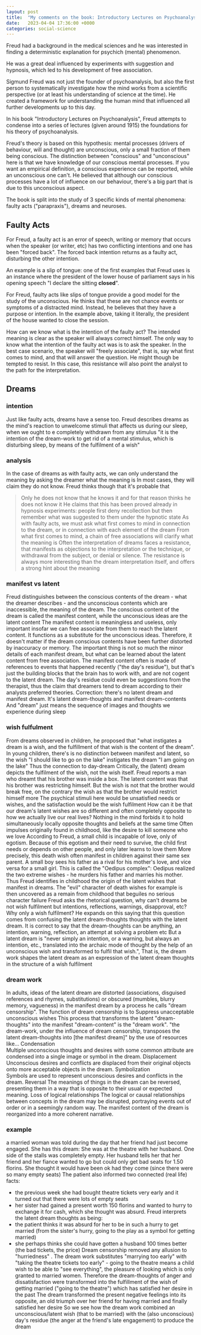 ```yaml
---
layout: post
title:  "My comments on the book: Introductory Lectures on Psychoanalysis, by Sigmund Freud"
date:   2023-04-04 17:36:00 +0000
categories: social-science
---
```


Freud had a background in the medical sciences and he was interested in finding a deterministic explanation for psychich (mental) phenomenon.

He was a great deal influenced by experiments with suggestion and hypnosis, which led to his development of free association.

Sigmund Freud was not just the founder of psychoanalysis, but also the first person to systematically investigate
how the mind works from a scientific perspective (or at least his understanding of science at the time).
He created a framework for understanding the human mind that influenced all further developments up to this day.

In his book "Introductory Lectures on Psychoanalysis", Freud attempts to condense into a series of lectures (given around 1915) the foundations for his
theory of psychoanalysis.

Freud's theory is based on this hypothesis: mental processes (drivers of behaviour, will and thought) are unconscious, only a small fraction of them being conscious.
The distinction between "conscious" and "unconscious" here is that we have knowledge of our conscious mental processes. If you want
an empirical definition, a conscious experience can be reported, while an unconscious one can't.
He believed that although our conscious processes have a lot of influence on our behaviour, there's a big part that is due to this unconscious aspect.

The book is split into the study of 3 specific kinds of mental phenomena: faulty acts ("parapraxis"), dreams and neuroses.

## Faulty Acts

For Freud, a faulty act is an error of speech, writing or memory that occurs when the speaker (or writer, etc) has two conflicting intentions 
and one has been "forced back". 
The forced back intention returns as a faulty act, disturbing the other intention.

An example is a slip of tongue: one of the first examples that Freud uses is an instance where the president of the lower house of parliament says in his opening speech 
"I declare the sitting **closed**".

For Freud, faulty acts like slips of tongue provide a good model for the study of the unconscious. 
He thinks that these
are not chance events or symptoms of a distracted mind. 
Instead, he believes that they have a purpose or intention.
In the example above, taking it literally, the president of the house wanted to close the session.

How can we know what is the intention of the faulty act? 
The intended meaning is clear as the speaker will always correct himself. 
The only way to know what the intention of the faulty act was is to ask the speaker. 
In the best case scenario, the speaker will "freely associate", that is,
say what first comes to mind, and that will answer the question. 
He might though be tempted to resist. In this case, this resistance will also point the analyst to the path for the interpretation.

## Dreams

### intention
Just like faulty acts, dreams have a sense too.
Freud describes dreams as the mind's reaction to unwelcome stimuli that affects us during our sleep, when we ought to e completely withdrawn from any stimulus
"it is the intention of the dream-work to get rid of a mental stimulus, which is disturbing sleep, by means of the fulfilment of a wish"

### analysis
In the case of dreams as with faulty acts, we can only understand the meaning by asking the dreamer what the meaning is
In most cases, they will claim they do not know. Freud thinks though that it's probable that
> Only he does not know that he knows it and for that reason thinks he does not know it
He claims that this has been proved already in hypnosis experiments: people first deny recollection but then remember what was suggested to them under the hypnotic state
As with faulty acts, we must ask what first comes to mind in connection to the dream, or in connection with each element of the dream
From what first comes to mind, a chain of free associations will clarify what the meaning is
Often the interpretation of dreams faces a resistance, that manifests as objections to the interpretation or the technique, or withdrawal from the subject, or denial or silence. The resistance is always more interesting than the dream interpretation itself, and offers a strong hint about the meaning

### manifest vs latent
Freud distinguishes between the conscious contents of the dream - what the dreamer describes - and the unconscious contents which are inaccessible, the meaning of the dream.
The conscious content of the dream is called the manifest content, while the unconscious ideas are the latent content
The manifest content is meaningless and useless, only important insofar we can free associate from them to reach the latent content. It functions as a substitute for the unconscious ideas.
Therefore, it doesn't matter if the dream conscious contents have been further distorted by inaccuracy or memory. The important thing is not so much the minor details of each manifest dream,
but what can be learned about the latent content from free association.
The manifest content often is made of references to events that happened recently ("the day's residue"), but that's just the building blocks that the brain has to work with, and are not cogent to the latent dream.
The day's residue could even be suggestions from the therapist, thus the claim that dreamers tend to dream according to their analysts preferred theories. 
Correction: there's no latent dream and manifest dream. It's latent dream-thoughts and manifest dream-contents
And "dream" just means the sequence of images and thoughts we experience during sleep

### wish fulfulment
From dreams observed in children, he proposed that "what instigates a dream is a wish, and the fulfillment of that wish is the content of the dream".
In young children, there's is no distinction between manifest and latent, so the wish "I should like to go on the lake" instigates the dream "I am going on the lake"
Thus the connection to day-dream
Critically, the (latent) dream depicts the fulfilment of the wish, not the wish itself.
Freud reports a man who dreamt that his brother was inside a box. The latent content was that his brother was restricting himself. But the wish is not that the brother would break free, on the contrary the wish as that the brother would restrict himself more
The psychical stimuli here would be unsatisfied needs or wishes, and the satisfaction would be the wish fulfilment
How can it be that our dream's latent wishes are so different and often completely opposite to how we actually live our real lives?
Nothing in the mind forbids it to hold simultaneously locally opposite thoughts and beliefs at the same time
Often impulses originally found in childhood, like the desire to kill someone who we love
According to Freud, a small child is incapable of love, only of egotism. Because of this egotism and their need to survive, the child first needs or depends on other people, and only later learns to love them
More precisely, this death wish often manifest in children against their same sex parent. A small boy sees his father as a rival for his mother's love, and vice versa for a small girl.
This is called the "Oedipus complex": Oedipus realized the two extreme wishes - he murders his father and marries his mother.
Thus Freud identifies in childhood the origin of the latent wishes that manifest in dreams. The "evil" character of death wishes for example is then uncovered as a remain from childhood that beguiles no serious character failure
Freud asks the rhetorical question, why can't dreams be not wish fulfilment but intentions, reflections, warnings, disapproval, etc? Why only a wish fulfilment?
He expands on this saying that this question comes from confusing the latent dream-thoughts thoughts with the latent dream.
It is correct to say that the dream-thoughts can be anything, an intention, warning, reflection, an attempt at solving a problem etc
But a latent dream is "never simply an intention, or a warning, but always an intention, etc., translated into the archaic mode of thought by the help of an unconscious wish and transformed to fulfil that wish.", That is, the dream work shapes the latent dream as an expression of the latent dream thoughts in the structure of a wish fulfilment

### dream work
In adults, ideas of the latent dream are distorted (associations, disguised references and rhymes, substitutions) or obscured (mumbles, blurry memory, vagueness) in the manifest dream by a process he calls "dream censorship". 
The function of dream censorship is to
Suppress unacceptable unconscious wishes
This process that transforms the latent "dream-thoughts" into the manifest "dream-content" is the "dream work". 
"the dream-work, under the influence of dream censorship, transposes the latent dream-thoughts into [the manifest dream]" by the use of resources like...
Condensation	
    Multiple unconscious thoughts and desires with some common attribute are condensed into a single image or symbol in the dream.
Displacement
	Unconscious desires and conflicts are displaced from their original objects onto more acceptable objects in the dream.
Symbolization	
    Symbols are used to represent unconscious desires and conflicts in the dream.
Reversal
	The meanings of things in the dream can be reversed, presenting them in a way that is opposite to their usual or expected meaning.
Loss of logical relationships
	The logical or causal relationships between concepts in the dream may be disrupted, portraying events out of order or in a seemingly random way.
    The manifest content of the dream is reorganized into a more coherent narrative.

### example
a married woman was told during the day that her friend had just become engaged. She has this dream:
She was at the theatre with her husband. One side of the stalls was completely empty. Her husband tells her that her friend and her fiance wanted to go but could only get bad seats for 1.50 florins. She thought it would have been ok had they come (since there were so many empty seats)
The patient also informed two connected (real life) facts:
- the previous week she had bought theatre tickets very early and it turned out that there were lots of empty seats
- her sister had gained a present worth 150 florins and wanted to hurry to exchange it for cash, which she thought was absurd.
Freud interprets the latent dream thoughts as being:
- the patient thinks it was absurd for her to be in such a hurry to get married (from the sister's hurry, going to the play as a symbol for getting married)
- she perhaps thinks she could have gotten a husband 100 times better (the bad tickets, the price)
Dream censorship removed any allusion to "hurriedness" . The dream work substitutes "marrying too early" with "taking the theatre tickets too early" - going to the theatre means a child wish to be able to "see everything", the pleasure of looking which is only granted to married women.
Therefore the dream-thoughts of anger and dissatisfaction were transformed into the fulfillment of the wish of getting married ("going to the theatre") which has satisfied her desire in the past
The dream transformed the present negative feelings into its opposite, an old triumph over her friend for having married and finally satisfied her desire
So we see how the dream work combined an unconscious/latent wish (that to be married) with the (also unconscious) day's residue (the anger at the friend's late engagement) to produce the dream


